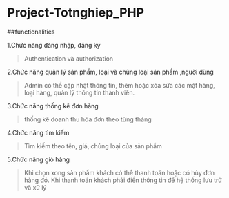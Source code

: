 # Project-Totnghiep_PHP

##functionalities

1.Chức năng đăng nhập, đăng ký

> Authentication và authorization

2.Chức năng quản lý sản phẩm, loại và chủng loại sản phẩm ,người dùng

> Admin có thể cập nhật thông tin, thêm hoặc xóa sửa các mặt hàng, loại hàng, quản lý thông tin thành viên.

3.Chức năng thống kê đơn hàng

> thống kê doanh thu hóa đơn theo từng tháng	

4.Chức năng tìm kiếm

> Tìm kiếm theo tên, giá, chủng loại của sản phẩm
 
5.Chức năng giỏ hàng

> Khi chọn xong sản phẩm khách có thể thanh toán hoặc có hủy đơn hàng đó. 
Khi thanh toán khách phải điền thông tin để hệ thống lưu trữ và xử lý

